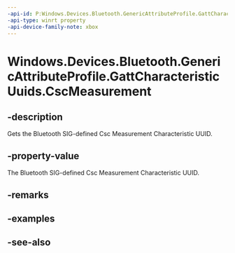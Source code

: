 ```yaml
---
-api-id: P:Windows.Devices.Bluetooth.GenericAttributeProfile.GattCharacteristicUuids.CscMeasurement
-api-type: winrt property
-api-device-family-note: xbox
---
```


<!-- Property syntax
public System.Guid CscMeasurement { get; }
-->

# Windows.Devices.Bluetooth.GenericAttributeProfile.GattCharacteristicUuids.CscMeasurement

## -description
Gets the Bluetooth SIG-defined Csc Measurement Characteristic UUID.

## -property-value
The Bluetooth SIG-defined Csc Measurement Characteristic UUID.

## -remarks

## -examples

## -see-also
